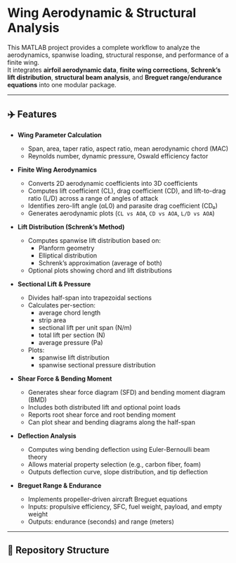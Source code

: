 # Wing Aerodynamic & Structural Analysis

This MATLAB project provides a complete workflow to analyze the aerodynamics, spanwise loading, structural response, and performance of a finite wing.  
It integrates **airfoil aerodynamic data**, **finite wing corrections**, **Schrenk’s lift distribution**, **structural beam analysis**, and **Breguet range/endurance equations** into one modular package.

---

## ✈️ Features

- **Wing Parameter Calculation**
  - Span, area, taper ratio, aspect ratio, mean aerodynamic chord (MAC)
  - Reynolds number, dynamic pressure, Oswald efficiency factor

- **Finite Wing Aerodynamics**
  - Converts 2D aerodynamic coefficients into 3D coefficients
  - Computes lift coefficient (CL), drag coefficient (CD), and lift-to-drag ratio (L/D) across a range of angles of attack
  - Identifies zero-lift angle (αL0) and parasite drag coefficient (CD₀)
  - Generates aerodynamic plots (`CL vs AOA`, `CD vs AOA`, `L/D vs AOA`)

- **Lift Distribution (Schrenk’s Method)**
  - Computes spanwise lift distribution based on:
    - Planform geometry
    - Elliptical distribution
    - Schrenk’s approximation (average of both)
  - Optional plots showing chord and lift distributions

- **Sectional Lift & Pressure**
  - Divides half-span into trapezoidal sections
  - Calculates per-section:
    - average chord length
    - strip area
    - sectional lift per unit span (N/m)
    - total lift per section (N)
    - average pressure (Pa)
  - Plots:
    - spanwise lift distribution
    - spanwise sectional pressure distribution

- **Shear Force & Bending Moment**
  - Generates shear force diagram (SFD) and bending moment diagram (BMD)
  - Includes both distributed lift and optional point loads
  - Reports root shear force and root bending moment
  - Can plot shear and bending diagrams along the half-span

- **Deflection Analysis**
  - Computes wing bending deflection using Euler-Bernoulli beam theory
  - Allows material property selection (e.g., carbon fiber, foam)
  - Outputs deflection curve, slope distribution, and tip deflection

- **Breguet Range & Endurance**
  - Implements propeller-driven aircraft Breguet equations
  - Inputs: propulsive efficiency, SFC, fuel weight, payload, and empty weight
  - Outputs: endurance (seconds) and range (meters)

---



## 📂 Repository Structure

